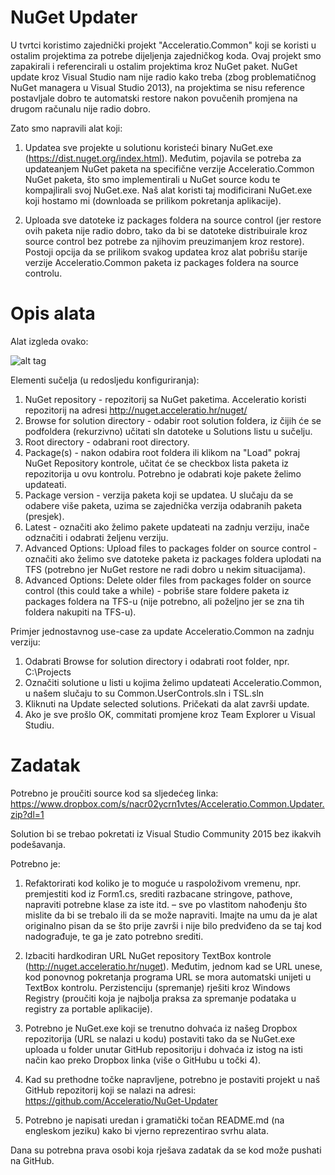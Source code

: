 # NuGet Updater
U tvrtci koristimo zajednički projekt "Acceleratio.Common" koji se koristi u ostalim projektima za potrebe dijeljenja zajedničkog koda. Ovaj projekt smo zapakirali i referencirali u ostalim projektima kroz NuGet paket.
NuGet update kroz Visual Studio nam nije radio kako treba (zbog problematičnog NuGet managera u Visual Studio 2013), na projektima se nisu reference postavljale dobro te automatski restore nakon povučenih promjena na drugom računalu nije radio dobro.

Zato smo napravili alat koji:

1. Updatea sve projekte u solutionu koristeći binary NuGet.exe (https://dist.nuget.org/index.html). 
Međutim, pojavila se potreba za updateanjem NuGet paketa na specifične verzije Acceleratio.Common NuGet paketa, što smo implementirali u NuGet source kodu te kompajlirali svoj NuGet.exe.
Naš alat koristi taj modificirani NuGet.exe koji hostamo mi (downloada se prilikom pokretanja aplikacije).

2. Uploada sve datoteke iz packages foldera na source control (jer restore ovih paketa nije radio dobro, tako da bi se datoteke distribuirale kroz source control bez potrebe za njihovim preuzimanjem kroz restore). Postoji opcija da se prilikom svakog updatea kroz alat pobrišu starije verzije Acceleratio.Common paketa iz packages foldera na source controlu.

# Opis alata
Alat izgleda ovako:

![alt tag](https://www.dropbox.com/s/4j0qgjn204f69yd/updater.png?raw=1)

Elementi sučelja (u redosljedu konfiguriranja):

1.	NuGet repository - repozitorij sa NuGet paketima. Acceleratio koristi repozitorij na adresi http://nuget.acceleratio.hr/nuget/
2.	Browse for solution directory - odabir root solution foldera, iz čijih će se podfoldera (rekurzivno) učitati sln datoteke u Solutions listu u sučelju.
3.	Root directory - odabrani root directory.
4.	Package(s) - nakon odabira root foldera ili klikom na "Load" pokraj NuGet Repository kontrole, učitat će se checkbox lista paketa iz repozitorija u ovu kontrolu. Potrebno je odabrati koje pakete želimo updateati.
5.	Package version - verzija paketa koji se updatea. U slučaju da se odabere više paketa, uzima se zajednička verzija odabranih paketa (presjek).
6.	Latest - označiti ako želimo pakete updateati na zadnju verziju, inače odznačiti i odabrati željenu verziju.
7.	Advanced Options: Upload files to packages folder on source control - označiti ako želimo sve datoteke paketa iz packages foldera uplodati na TFS (potrebno jer NuGet restore ne radi dobro u nekim situacijama).
8.	Advanced Options: Delete older files from packages folder on source control (this could take a while) - pobriše stare foldere paketa iz packages foldera na TFS-u (nije potrebno, ali poželjno jer se zna tih foldera nakupiti na TFS-u).

Primjer jednostavnog use-case za update Acceleratio.Common na zadnju verziju:

1.	Odabrati Browse for solution directory i odabrati root folder, npr. C:\Projects
2.	Označiti solutione u listi u kojima želimo updateati Acceleratio.Common, u našem slučaju to su Common.UserControls.sln i TSL.sln
3.	Kliknuti na Update selected solutions. Pričekati da alat završi update.
4.	Ako je sve prošlo OK, commitati promjene kroz Team Explorer u Visual Studiu.

# Zadatak

Potrebno je proučiti source kod sa sljedećeg linka:
https://www.dropbox.com/s/nacr02ycrn1vtes/Acceleratio.Common.Updater.zip?dl=1

Solution bi se trebao pokretati iz Visual Studio Community 2015 bez ikakvih podešavanja.

Potrebno je:

1. Refaktorirati kod koliko je to moguće u raspoloživom vremenu, npr. premjestiti kod iz Form1.cs, srediti razbacane stringove, pathove, napraviti potrebne klase za iste itd. – sve po vlastitom nahođenju što mislite da bi se trebalo ili da se može napraviti. Imajte na umu da je alat originalno pisan da se što prije završi i nije bilo predviđeno da se taj kod nadograđuje, te ga je zato potrebno srediti.

2. Izbaciti hardkodiran URL NuGet repository TextBox kontrole (http://nuget.acceleratio.hr/nuget). Međutim, jednom kad se URL unese, kod ponovnog pokretanja programa URL se mora automatski unijeti u TextBox kontrolu. Perzistenciju (spremanje) rješiti kroz Windows Registry (proučiti koja je najbolja praksa za spremanje podataka u registry za portable aplikacije).

3. Potrebno je NuGet.exe koji se trenutno dohvaća iz našeg Dropbox repozitorija (URL se nalazi u kodu) postaviti tako da se NuGet.exe uploada u folder unutar GitHub repositoriju i dohvaća iz istog na isti način kao preko Dropbox linka (više o GitHubu u točki 4).

4. Kad su prethodne točke napravljene, potrebno je postaviti projekt u naš GitHub repozitorij koji se nalazi na adresi: https://github.com/Acceleratio/NuGet-Updater

5. Potrebno je napisati uredan i gramatički točan README.md (na engleskom jeziku) kako bi vjerno reprezentirao svrhu alata. 

Dana su potrebna prava osobi koja rješava zadatak da se kod može pushati na GitHub.

